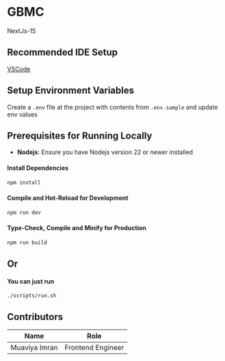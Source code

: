 # GBMC

NextJs-15

## Recommended IDE Setup

[VSCode](https://code.visualstudio.com/) 

## Setup Environment Variables

Create a `.env` file at the project with contents from `.env.sample` and update env values

## Prerequisites for Running Locally

- **Nodejs**: Ensure you have Nodejs version 22 or newer installed

#### Install Dependencies

```sh
npm install
```

#### Compile and Hot-Reload for Development

```sh
npm run dev
```

#### Type-Check, Compile and Minify for Production

```sh
npm run build
```

## Or

#### You can just run

```
./scripts/run.sh
```

## Contributors

| Name          | Role              |
| ------------- | ----------------- |
| Muaviya Imran | Frontend Engineer |
